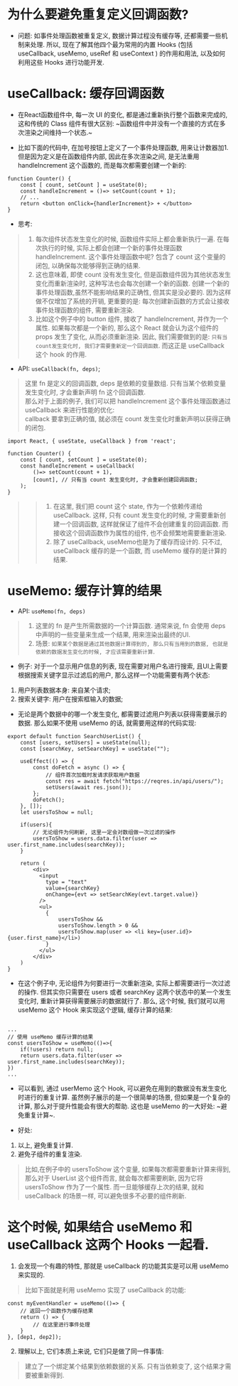 
# 为什么要避免重复定义回调函数? 
* 问题: 如事件处理函数被重复定义, 数据计算过程没有缓存等, 还都需要一些机制来处理. 所以, 现在了解其他四个最为常用的内置 Hooks (包括 useCallback, useMemo, useRef 和 useContext ) 的作用和用法, 以及如何利用这些 Hooks 进行功能开发.

# useCallback: 缓存回调函数
* 在React函数组件中, 每一次 UI 的变化, 都是通过重新执行整个函数来完成的, 这和传统的 Class 组件有很大区别: ~函数组件中并没有一个直接的方式在多次渲染之间维持一个状态.~

* 比如下面的代码中, 在加号按钮上定义了一个事件处理函数, 用来让计数器加1. 但是因为定义是在函数组件内部, 因此在多次渲染之间, 是无法重用 handleIncrement 这个函数的, 而是每次都需要创建一个新的:  
```
function Counter() {
    const [ count, setCount ] = useState(0);
    const handleIncrement = ()=> setCount(count + 1);
    // ...
    return <button onClick={handlerIncrement}> + </button>
}
```  

* 思考: 
> 1. 每次组件状态发生变化的时候, 函数组件实际上都会重新执行一遍. 在每次执行的时候, 实际上都会创建一个新的事件处理函数 handleIncrement. 这个事件处理函数中呢? 包含了 count 这个变量的闭包, 以确保每次能够得到正确的结果.  
> 2. 这也意味着, 即使 count 没有发生变化, 但是函数组件因为其他状态发生变化而重新渲染时, 这种写法也会每次创建一个新的函数. 创建一个新的事件处理函数,虽然不能影响结果的正确性, 但其实是没必要的. 因为这样做不仅增加了系统的开销, 更重要的是: 每次创建新函数的方式会让接收事件处理函数的组件, 需要重新渲染.  
> 3. 比如这个例子中的 button 组件, 接收了 handleIncrement, 并作为一个属性. 如果每次都是一个新的, 那么这个 React 就会认为这个组件的 props 发生了变化, 从而必须重新渲染. 因此, 我们需要做到的是: `只有当count发生变化时, 我们才需要重新定一个回调函数`. 而这正是 useCallback 这个 hook 的作用.  

* API: `useCallback(fn, deps)`;
> 这里 fn 是定义的回调函数, deps 是依赖的变量数组. 只有当某个依赖变量发生变化时, 才会重新声明 fn 这个回调函数.  
> 那么对于上面的例子, 我们可以把 handleIncrement 这个事件处理函数通过 useCallback 来进行性能的优化:  
> callback 要拿到正确的值, 就必须在 count 发生变化时重新声明以获得正确的闭包.  
```
import React, { useState, useCallback } from 'react';

function Counter() {
    const [ count, setCount ] = useState(0);
    const handleIncrement = useCallback(
        ()=> setCount(count + 1),
        [count], // 只有当 count 发生变化时, 才会重新创建回调函数; 
    );
}
```  
>> 1. 在这里, 我们把 count 这个 state, 作为一个依赖传递给 useCallback. 这样, 只有 count 发生变化的时候, 才需要重新创建一个回调函数, 这样就保证了组件不会创建重复的回调函数. 而接收这个回调函数作为属性的组件, 也不会频繁地需要重新渲染.
>> 2. 除了 useCallback, useMemo也是为了缓存而设计的. 只不过, useCallback 缓存的是一个函数, 而 useMemo 缓存的是计算的结果.  


# useMemo: 缓存计算的结果  
* API: `useMemo(fn, deps)` 
> 1. 这里的 fn 是产生所需数据的一个计算函数. 通常来说, fn 会使用 deps 中声明的一些变量来生成一个结果, 用来渲染出最终的UI.
> 2. 场景: `如果某个数据是通过其他数据计算得到的, 那么只有当用到的数据, 也就是依赖的数据发生变化的时候, 才应该需要重新计算`.  

* 例子: 对于一个显示用户信息的列表, 现在需要对用户名进行搜索, 且UI上需要根据搜索关键字显示过滤后的用户, 那么这样一个功能需要有两个状态:  
1. 用户列表数据本身: 来自某个请求;
2. 搜索关键字: 用户在搜索框输入的数据; 
  * 无论是两个数据中的哪一个发生变化, 都需要过滤用户列表以获得需要展示的数据. 那么如果不使用 useMemo 的话, 就需要用这样的代码实现:  
  ```
  export default function SearchUserList() {
      const [users, setUsers] = useState(null);
      const [searchKey, setSearchKey] = useState("");

      useEffect(() => {
          const doFetch = async () => {
              // 组件首次加载时发请求获取用户数据
              const res = await fetch("https://reqres.in/api/users/");
              setUsers(await res.json());
          };
          doFetch();
      }, []);
      let usersToShow = null;

      if(users){
          // 无论组件为何刷新, 这里一定会对数组做一次过滤的操作
          usersToShow = users.data.filter(user => user.first_name.includes(searchKey));
      }

      return (
          <div>
            <input
              type = "text"
              value={searchKey}
              onChange={evt => setSearchKey(evt.target.value)}
            />
            <ul>
              {
                  usersToShow &&
                  usersToShow.length > 0 &&
                  usersToShow.map(user => <li key={user.id}>{user.first_name}</li>)
              }
            </ul>
          </div>
      )
  }
  ```  
  * 在这个例子中, 无论组件为何要进行一次重新渲染, 实际上都需要进行一次过滤的操作. 但其实你只需要在 users 或者 searchKey 这两个状态中的某一个发生变化时, 重新计算获得需要展示的数据就行了. 那么, 这个时候, 我们就可以用 useMemo 这个 Hook 来实现这个逻辑, 缓存计算的结果: 
  ```

  ...
  // 使用 useMemo 缓存计算的结果 
  const usersToShow = useMemo(()=>{
      if(!users) return null;
      return users.data.filter(user => user.first_name.includes(searchKey));
  })
  ...

  ```  
  * 可以看到, 通过 userMemo 这个 Hook, 可以避免在用到的数据没有发生变化时进行的重复计算. 虽然例子展示的是一个很简单的场景, 但如果是一个复杂的计算, 那么对于提升性能会有很大的帮助. 这也是 useMemo 的一大好处: ~避免重复计算~.

* 好处: 
1. 以上, 避免重复计算. 
2. 避免子组件的重复渲染. 
> 比如,在例子中的 usersToShow 这个变量, 如果每次都需要重新计算来得到, 那么对于 UserList 这个组件而言, 就会每次都需要刷新, 因为它将 usersToShow 作为了一个属性. 而一旦能够缓存上次的结果, 就和 useCallback 的场景一样, 可以避免很多不必要的组件刷新.   

# 这个时候, 如果结合 useMemo 和 useCallback 这两个 Hooks 一起看.
1. 会发现一个有趣的特性, 那就是 useCallback 的功能其实是可以用 useMemo 来实现的. 
> 比如下面就是利用 useMemo 实现了 useCallback 的功能:  
```
const myEventHandler = useMemo(()=> {
    // 返回一个函数作为缓存结果
    return () => {
        // 在这里进行事件处理
    }
}, [dep1, dep2]);
```   
2. 理解以上, 它们本质上来说, 它们只是做了同一件事情:
> 建立了一个绑定某个结果到依赖数据的关系. 只有当依赖变了, 这个结果才需要被重新得到.  



